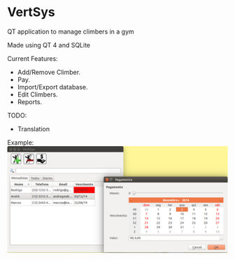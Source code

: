 VertSys
=======

QT application to manage climbers in a gym

Made using QT 4 and SQLite

Current Features:

* Add/Remove Climber.
* Pay.
* Import/Export database.
* Edit Climbers.
* Reports.

TODO:

* Translation

Example:
![example](example.png "Program example")
